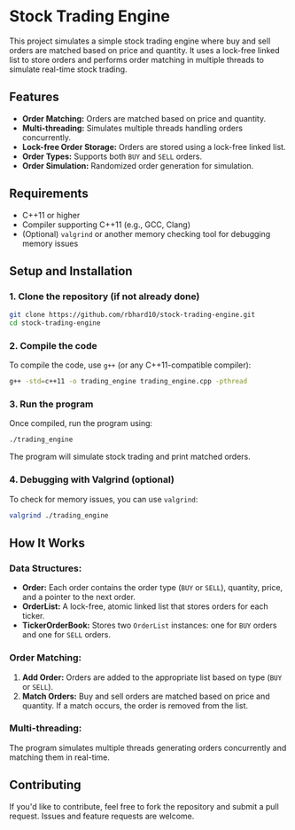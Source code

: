 # Stock Trading Engine

This project simulates a simple stock trading engine where buy and sell orders are matched based on price and quantity. It uses a lock-free linked list to store orders and performs order matching in multiple threads to simulate real-time stock trading.

## Features
- **Order Matching:** Orders are matched based on price and quantity.
- **Multi-threading:** Simulates multiple threads handling orders concurrently.
- **Lock-free Order Storage:** Orders are stored using a lock-free linked list.
- **Order Types:** Supports both `BUY` and `SELL` orders.
- **Order Simulation:** Randomized order generation for simulation.

## Requirements
- C++11 or higher
- Compiler supporting C++11 (e.g., GCC, Clang)
- (Optional) `valgrind` or another memory checking tool for debugging memory issues

## Setup and Installation

### 1. Clone the repository (if not already done)
```bash
git clone https://github.com/rbhard10/stock-trading-engine.git
cd stock-trading-engine
```

### 2. Compile the code
To compile the code, use `g++` (or any C++11-compatible compiler):

```bash
g++ -std=c++11 -o trading_engine trading_engine.cpp -pthread
```

### 3. Run the program
Once compiled, run the program using:

```bash
./trading_engine
```

The program will simulate stock trading and print matched orders.

### 4. Debugging with Valgrind (optional)
To check for memory issues, you can use `valgrind`:

```bash
valgrind ./trading_engine
```

## How It Works

### Data Structures:
- **Order:** Each order contains the order type (`BUY` or `SELL`), quantity, price, and a pointer to the next order.
- **OrderList:** A lock-free, atomic linked list that stores orders for each ticker.
- **TickerOrderBook:** Stores two `OrderList` instances: one for `BUY` orders and one for `SELL` orders.
  
### Order Matching:
1. **Add Order:** Orders are added to the appropriate list based on type (`BUY` or `SELL`).
2. **Match Orders:** Buy and sell orders are matched based on price and quantity. If a match occurs, the order is removed from the list.

### Multi-threading:
The program simulates multiple threads generating orders concurrently and matching them in real-time.

## Contributing

If you'd like to contribute, feel free to fork the repository and submit a pull request. Issues and feature requests are welcome.

